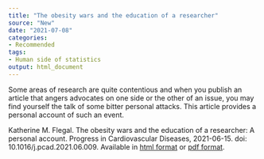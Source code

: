 ```yaml
---
title: "The obesity wars and the education of a researcher"
source: "New"
date: "2021-07-08"
categories:
- Recommended
tags:
- Human side of statistics
output: html_document
---
```


Some areas of research are quite contentious and when you publish an article that angers advocates on one side or the other of an issue, you may find yourself the talk of some bitter personal attacks. This article provides a personal account of such an event.

<!--more-->

Katherine M. Flegal. The obesity wars and the education of a researcher: A personal account. Progress in Cardiovascular Diseases, 2021-06-15. doi: 10.1016/j.pcad.2021.06.009. Available in [html format][fle1] or [pdf format][fle2].

[fle1]: https://www.sciencedirect.com/science/article/pii/S0033062021000670
[fle2]: https://www.sciencedirect.com/science/article/pii/S0033062021000670/pdfft